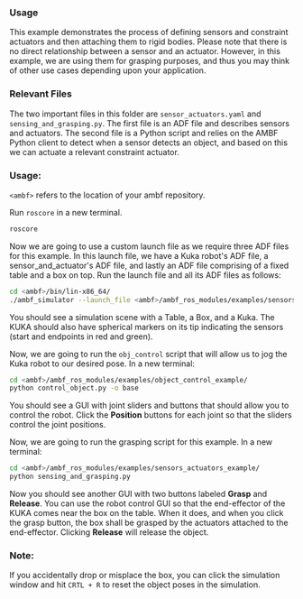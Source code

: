 ### Usage

This example demonstrates the process of defining sensors and constraint actuators and then attaching them to
rigid bodies. Please note that there is no direct relationship between a sensor and an actuator. However, in this example, we are using them for grasping purposes, and thus you may think of other use cases depending upon your application.

### Relevant Files
The two important files in this folder are `sensor_actuators.yaml` and `sensing_and_grasping.py`. The first file is an ADF file and describes sensors and actuators. The second file is a Python script and relies on the AMBF Python client to detect when a sensor detects an object, and based on this we can actuate a relevant constraint actuator.

### Usage:

`<ambf>` refers to the location of your ambf repository.

Run `roscore` in a new terminal.


``` bash
roscore
```

Now we are going to use a custom launch file as we require three ADF files for this example. In this launch file, we have a Kuka robot's ADF file, a sensor_and_actuator's ADF file, and lastly an ADF file comprising of a fixed table and a box on top. Run the launch file and all its ADF files as follows:

``` bash
cd <ambf>/bin/lin-x86_64/
./ambf_simulator --launch_file <ambf>/ambf_ros_modules/examples/sensors_actuators_example/launch.yaml -l 0,1,2
```
You should see a simulation scene with a Table, a Box, and a Kuka. The KUKA should also have spherical markers on its tip indicating the sensors (start and endpoints in red and green).

Now, we are going to run the `obj_control` script that will allow us to jog the Kuka robot to our desired pose. In a new terminal:

``` bash
cd <ambf>/ambf_ros_modules/examples/object_control_example/
python control_object.py -o base
```
You should see a GUI with joint sliders and buttons that should allow you to control the robot. Click the **Position** buttons for each joint so that the sliders control the joint positions.

Now, we are going to run the grasping script for this example. In a new terminal:

```bash
cd <ambf>/ambf_ros_modules/examples/sensors_actuators_example/
python sensing_and_grasping.py
```

Now you should see another GUI with two buttons labeled **Grasp** and **Release**. You can use the robot control GUI so that the end-effector of the KUKA comes near the box on the table. When it does, and when you click the grasp button, the box shall be grasped by the actuators attached to the end-effector. Clicking **Release** will release the object.

### Note:
If you accidentally drop or misplace the box, you can click the simulation window and hit `CRTL + R` to reset the object poses in the simulation.
